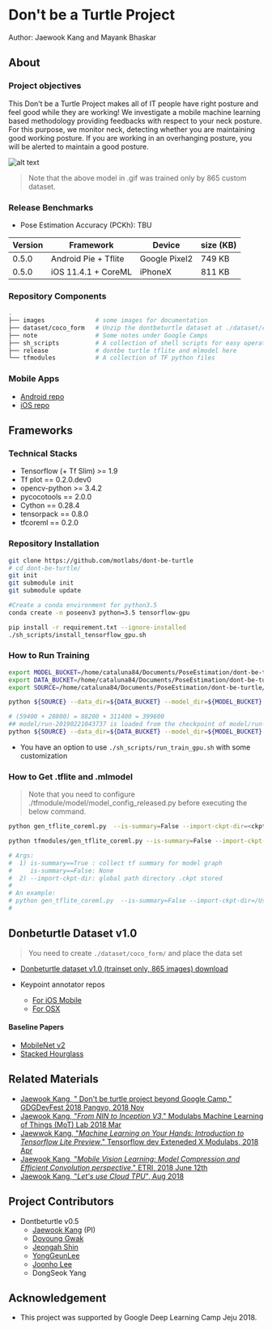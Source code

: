 # Don't be a Turtle Project 

Author: Jaewook Kang and Mayank Bhaskar


## About

### Project objectives

This Don’t be a Turtle Project makes all of IT people have right posture and feel good while they are working! 
We investigate a mobile machine learning based methodology providing 
feedbacks with respect to your neck posture. 
For this purpose, we monitor neck, detecting 
whether you are maintaining good working posture. 
If you are working in an overhanging posture, you will be alerted to maintain a good posture.

![alt text](https://github.com/MachineLearningOfThings/dont-be-turtle/blob/develop/images/turtle_180829_edit.gif)
> Note that the above model in .gif was trained only by 865 custom dataset.

### Release Benchmarks
- Pose Estimation Accuracy (PCKh): TBU

| Version | Framework            |  Device           | size (KB) | 
|---------|----------------------|-------------------|-----------|
| 0.5.0   | Android Pie + Tflite | Google Pixel2     |  749 KB    | 
| 0.5.0   | iOS 11.4.1  + CoreML | iPhoneX           |  811 KB    | 

### Repository Components
```bash
.
├── images              # some images for documentation
├── dataset/coco_form   # Unzip the dontbeturtle dataset at ./dataset/coco_form
├── note                # Some notes under Google Camps
├── sh_scripts          # A collection of shell scripts for easy operations
├── release             # dontbe turtle tflite and mlmodel here
└── tfmodules           # A collection of TF python files
```



### Mobile Apps 
- [Android repo](https://github.com/motlabs/dont-be-turtle-android)
- [iOS repo](https://github.com/motlabs/dont-be-turtle-ios) 


##   Frameworks

### Technical Stacks
- Tensorflow (+ Tf Slim) >= 1.9
- Tf plot       == 0.2.0.dev0 
- opencv-python >= 3.4.2
- pycocotools   == 2.0.0
- Cython        == 0.28.4
- tensorpack    == 0.8.0
- tfcoreml      == 0.2.0

### Repository Installation 

```bash
git clone https://github.com/motlabs/dont-be-turtle
# cd dont-be-turtle/
git init
git submodule init
git submodule update

#Create a conda environment for python3.5
conda create -n poseenv3 python=3.5 tensorflow-gpu

pip install -r requirement.txt --ignore-installed
./sh_scripts/install_tensorflow_gpu.sh
```


### How to Run Training
```bash
export MODEL_BUCKET=/home/cataluna84/Documents/PoseEstimation/dont-be-turtle/tfmodules/export/model/       # set path for exporting ckpt and tfsummary
export DATA_BUCKET=/home/cataluna84/Documents/PoseEstimation/dont-be-turtle/dataset/coco_form/dontbeturtle # set path for placing dataset
export SOURCE=/home/cataluna84/Documents/PoseEstimation/dont-be-turtle/tfmodules/trainer_gpu.py            # set path for tensorflow trainer

python ${SOURCE} --data_dir=${DATA_BUCKET} --model_dir=${MODEL_BUCKET} --is_ckpt_init=False --ckptinit_dir=None

# (59400 + 28800) = 88200 + 311400 = 399600
## model/run-20190221043737 is loaded from the checkpoint of model/run-20190220174316/ 
python ${SOURCE} --data_dir=${DATA_BUCKET} --model_dir=${MODEL_BUCKET} --is_ckpt_init=True --ckptinit_dir=/home/cataluna84/Documents/PoseEstimation/dont-be-turtle/tfmodules/export/model/run-20190221120041/

```
- You have an option to use `./sh_scripts/run_train_gpu.sh` with some customization

### How to Get .tflite and .mlmodel
> Note that you need to configure ./tfmodule/model/model_config_released.py before executing the below command. 


```bash
python gen_tflite_coreml.py  --is-summary=False --import-ckpt-dir=<ckpt path directory>

python tfmodules/gen_tflite_coreml.py --is-summary=False --import-ckpt-dir=/home/cataluna84/Documents/PoseEstimation/dont-be-turtle/tfmodules/export/model/run-20190225084013/

# Args:
#  1) is-summary==True : collect tf summary for model graph
#     is-summary==False: None
#  2) --import-ckpt-dir: global path directory .ckpt stored
#
# An example:
# python gen_tflite_coreml.py  --is-summary=False --import-ckpt-dir=/Users/jwkangmacpro2/SourceCodes/dont-be-turtle/tfmodules/export/model/run-20180815075050/
#
```


## Donbeturtle Dataset v1.0
> You need to create `./dataset/coco_form/` and place the data set 
- [Donbeturtle dataset v1.0 (trainset only, 865 images) download](https://drive.google.com/open?id=122v9ZyRn-MGhrv9pXiplsO0AVZQitiNY)


- Keypoint annotator repos
    - [For iOS Mobile](https://github.com/motlabs/KeypointAnnotation)
    - [For OSX](https://github.com/motlabs/dont-be-turtle-pose-annotation-tool)



#### Baseline Papers
- [MobileNet v2](https://arxiv.org/abs/1801.04381)
- [Stacked Hourglass](https://arxiv.org/abs/1603.06937)



## Related  Materials
- [Jaewook Kang, " Don't be turtle project beyond Google Camp," GDGDevFest 2018 Pangyo, 2018 Nov](https://docs.google.com/presentation/d/1fxgYB1DbFVbRz0d_hIuG9DxFtLrhorWEDzDTJlf6f6U/edit#slide=id.g473a2a4e39_1_46)
- [Jaewook Kang, "_From NIN to Inception V3_," Modulabs Machine Learning of Things (MoT) Lab 2018 Mar](https://docs.google.com/presentation/d/1JfH6bHnx14zlclglhoGIymzp0HJDQgE7g4gFKbudmkc/edit#slide=id.p3)
- [Jaewwok Kang, "_Machine Learning on Your Hands: Introduction to Tensorflow Lite Preview_," Tensorflow dev Exteneded X Modulabs, 2018 Apr](https://www.slideshare.net/modulabs/machine-learning-on-your-hand-introduction-to-tensorflow-lite-preview)
- [Jaewook Kang, "_Mobile Vision Learning: Model Compression and Efficient Convolution perspective_," ETRI, 2018 June 12th](https://docs.google.com/presentation/d/1_spnxEttqiTTh31c8S7xvHoSdZ3k4Rhm1f7GM7wNMdw/edit#slide=id.p1)
- [Jaewook Kang, "_Let's use Cloud TPU_", Aug 2018](https://docs.google.com/presentation/d/1LqlZc8IjXzp255UIXWQRBRGvvqwnLzkz1qAoq5YD1hs/edit?usp=drive_web&ouid=105579430994700782636)


## Project Contributors
- Dontbeturtle v0.5
    - [Jaewook Kang](https://github.com/jwkanggist/) (PI)
    - [Doyoung Gwak](https://github.com/tucan9389/)
    - [Jeongah Shin](https://github.com/Jeongah-Shin)
    - [YongGeunLee](https://github.com/YongGeunLee)
    - [Joonho Lee](https://github.com/junhoning)
    - DongSeok Yang


## Acknowledgement
- This project was supported by Google Deep Learning Camp Jeju 2018.
